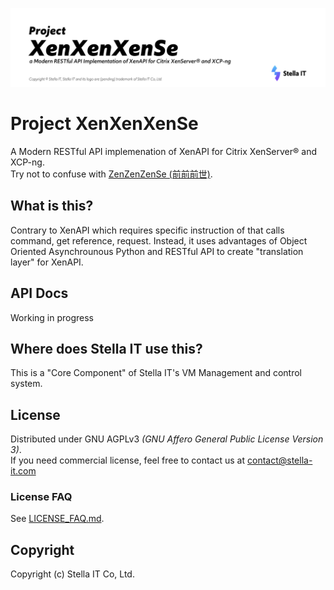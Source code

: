 ![XenXenXenSe Project banner](demonstration/banner.png)

# Project XenXenXenSe
A Modern RESTful API implemenation of XenAPI for Citrix XenServer® and XCP-ng.  
Try not to confuse with [ZenZenZenSe (前前前世)](https://en.wikipedia.org/wiki/Zenzenzense). 

## What is this?
Contrary to XenAPI which requires specific instruction of that calls command, get reference, request. Instead, it uses advantages of Object Oriented Asynchrounous Python and RESTful API to create "translation layer" for XenAPI.

## API Docs
Working in progress

## Where does Stella IT use this?
This is a "Core Component" of Stella IT's VM Management and control system.

## License
Distributed under GNU AGPLv3 *(GNU Affero General Public License Version 3)*.  
If you need commercial license, feel free to contact us at [contact@stella-it.com](mailto:contact@stella-it.com)  

### License FAQ
See [LICENSE_FAQ.md](LICENSE_FAQ.md).  

## Copyright
Copyright (c) Stella IT Co, Ltd.
